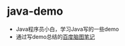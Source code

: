 # java-demo
- Java程序员小白，学习Java写的一些demo
- 通过写demo总结的[百度脑图笔记](http://naotu.baidu.com/file/bb36b550b4e44e04fe19b11a715cb46d)
